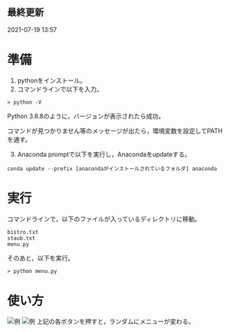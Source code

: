 ## 最終更新
2021-07-19 13:57

# 準備

1. pythonをインストール。
2. コマンドラインで以下を入力。
```
> python -V  
```
Python 3.8.8のように，バージョンが表示されたら成功。

コマンドが見つかりません等のメッセージが出たら，環境変数を設定してPATHを通す。

3. Anaconda promptで以下を実行し，Anacondaをupdateする。
```
conda update --prefix [anacondaがインストールされているフォルダ] anaconda
```


# 実行
コマンドラインで，以下のファイルが入っているディレクトリに移動。
```
bistro.txt
staub.txt
menu.py
```
そのあと，以下を実行。
```
> python menu.py
```

# 使い方
![例](https://user-images.githubusercontent.com/35482155/126108072-faae0ffc-200e-4c32-b1e0-5abed0d18dc7.jpg)
![例](https://user-images.githubusercontent.com/35482155/126919292-a80c3724-225f-47b3-8d84-356bb2a55480.png)
上記の各ボタンを押すと，ランダムにメニューが変わる。

